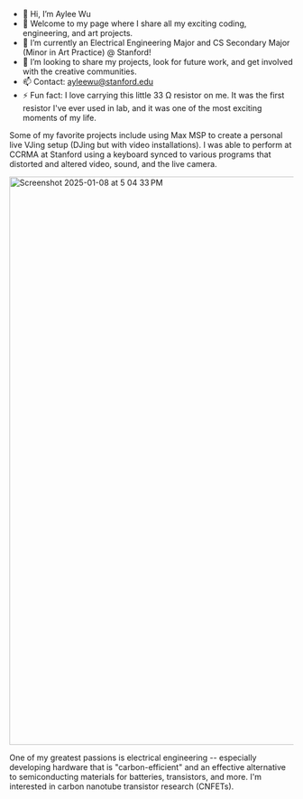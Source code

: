 - 👋 Hi, I’m Aylee Wu
- 👀 Welcome to my page where I share all my exciting coding, engineering, and art projects. 
- 🌱 I’m currently an Electrical Engineering Major and CS Secondary Major (Minor in Art Practice) @ Stanford!
- 💞️ I’m looking to share my projects, look for future work, and get involved with the creative communities.
- 📫 Contact: ayleewu@stanford.edu
- ⚡ Fun fact: I love carrying this little 33 Ω resistor on me. It was the first resistor I've ever used in lab, and it was one of the most exciting moments of my life.

Some of my favorite projects include using Max MSP to create a personal live VJing setup (DJing but with video installations). I was able to perform at CCRMA at Stanford using a keyboard synced to various programs that distorted and altered video, sound, and the live camera. 

<img width="1007" alt="Screenshot 2025-01-08 at 5 04 33 PM" src="https://github.com/user-attachments/assets/8139b1c2-d841-4f35-9856-717e3504551b" />

One of my greatest passions is electrical engineering -- especially developing hardware that is "carbon-efficient" and an effective alternative to semiconducting materials for batteries, transistors, and more. I'm interested in carbon nanotube transistor research (CNFETs).
